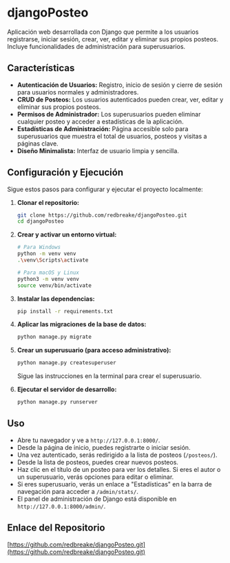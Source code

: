 # djangoPosteo

Aplicación web desarrollada con Django que permite a los usuarios registrarse, iniciar sesión, crear, ver, editar y eliminar sus propios posteos. Incluye funcionalidades de administración para superusuarios.

## Características

*   **Autenticación de Usuarios:** Registro, inicio de sesión y cierre de sesión para usuarios normales y administradores.
*   **CRUD de Posteos:** Los usuarios autenticados pueden crear, ver, editar y eliminar sus propios posteos.
*   **Permisos de Administrador:** Los superusuarios pueden eliminar cualquier posteo y acceder a estadísticas de la aplicación.
*   **Estadísticas de Administración:** Página accesible solo para superusuarios que muestra el total de usuarios, posteos y visitas a páginas clave.
*   **Diseño Minimalista:** Interfaz de usuario limpia y sencilla.

## Configuración y Ejecución

Sigue estos pasos para configurar y ejecutar el proyecto localmente:

1.  **Clonar el repositorio:**

    ```bash
    git clone https://github.com/redbreake/djangoPosteo.git
    cd djangoPosteo
    ```

2.  **Crear y activar un entorno virtual:**

    ```bash
    # Para Windows
    python -m venv venv
    .\venv\Scripts\activate

    # Para macOS y Linux
    python3 -m venv venv
    source venv/bin/activate
    ```

3.  **Instalar las dependencias:**

    ```bash
    pip install -r requirements.txt
    ```

4.  **Aplicar las migraciones de la base de datos:**

    ```bash
    python manage.py migrate
    ```

5.  **Crear un superusuario (para acceso administrativo):**

    ```bash
    python manage.py createsuperuser
    ```
    Sigue las instrucciones en la terminal para crear el superusuario.

6.  **Ejecutar el servidor de desarrollo:**

    ```bash
    python manage.py runserver
    ```

## Uso

*   Abre tu navegador y ve a `http://127.0.0.1:8000/`.
*   Desde la página de inicio, puedes registrarte o iniciar sesión.
*   Una vez autenticado, serás redirigido a la lista de posteos (`/posteos/`).
*   Desde la lista de posteos, puedes crear nuevos posteos.
*   Haz clic en el título de un posteo para ver los detalles. Si eres el autor o un superusuario, verás opciones para editar o eliminar.
*   Si eres superusuario, verás un enlace a "Estadísticas" en la barra de navegación para acceder a `/admin/stats/`.
*   El panel de administración de Django está disponible en `http://127.0.0.1:8000/admin/`.

## Enlace del Repositorio

[https://github.com/redbreake/djangoPosteo.git](https://github.com/redbreake/djangoPosteo.git)